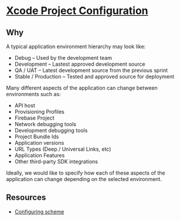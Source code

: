 # [Xcode Project Configuration]()

## Why
A typical application environment hierarchy may look like:
- Debug – Used by the development team
- Development – Lastest approved development source
- QA / UAT – Latest development source from the previous sprint
- Stable / Production – Tested and approved source for deployment

Many different aspects of the application can change between environments such as:

- API host
- Provisioning Profiles
- Firebase Project
- Network debugging tools
- Development debugging tools
- Project Bundle Ids
- Application versions
- URL Types (Deep / Universal Links, etc)
- Application Features
- Other third-party SDK integrations

Ideally, we would like to specify how each of these aspects of the application can change depending on the selected environment. 


## Resources
- [Configuring scheme](https://shockoe.com/ideas/development/how-to-setup-configurations-and-schemes-in-xcode/)